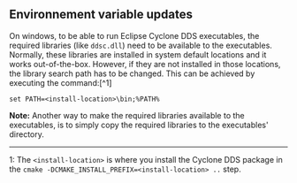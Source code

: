 
## Environnement variable updates

On windows, to be able to run Eclipse Cyclone DDS executables, the required libraries (like `ddsc.dll`) need to be available to the executables. Normally, these libraries are installed in system default locations and it works out-of-the-box. However, if they are not installed in those locations, the library search path has to be changed. This can be achieved by executing the command:[^1]


```
set PATH=<install-location>\bin;%PATH%
```

**Note:** Another way to make the required libraries available to the executables, is to simply copy the required libraries to the executables' directory.


---
1: The `<install-location>` is where you install the Cyclone DDS package in the `cmake -DCMAKE_INSTALL_PREFIX=<install-location> ..` step.